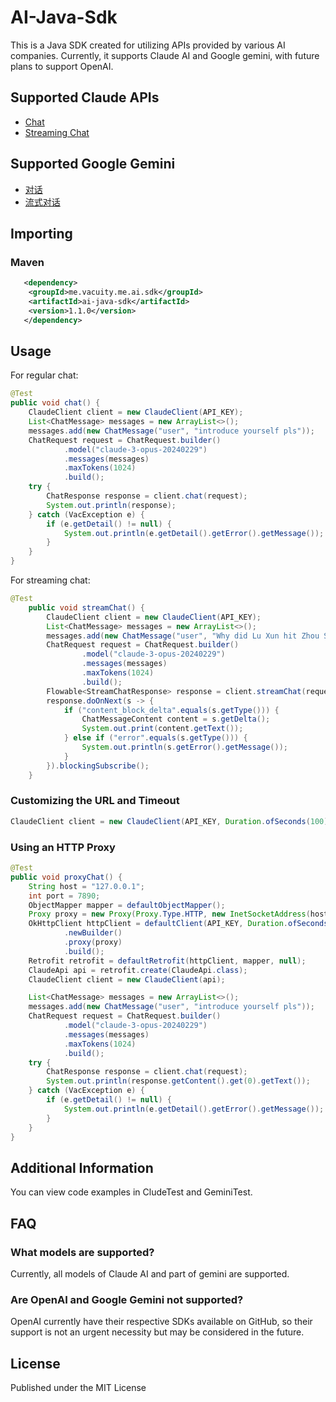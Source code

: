 # AI-Java-Sdk

This is a Java SDK created for utilizing APIs provided by various AI companies. Currently, it supports Claude AI and Google gemini, with future plans to support OpenAI.

## Supported Claude APIs
- [Chat](https://docs.anthropic.com/claude/reference/messages_post)
- [Streaming Chat](https://docs.anthropic.com/claude/reference/messages-streaming)

## Supported Google Gemini
- [对话](https://ai.google.dev/tutorials/rest_quickstart)
- [流式对话](https://ai.google.dev/tutorials/rest_quickstart)



## Importing

### Maven
```xml
   <dependency>
    <groupId>me.vacuity.me.ai.sdk</groupId>
    <artifactId>ai-java-sdk</artifactId>
    <version>1.1.0</version>       
   </dependency>
```

## Usage

For regular chat:

```java
@Test
public void chat() {
    ClaudeClient client = new ClaudeClient(API_KEY);
    List<ChatMessage> messages = new ArrayList<>();
    messages.add(new ChatMessage("user", "introduce yourself pls"));
    ChatRequest request = ChatRequest.builder()
            .model("claude-3-opus-20240229")
            .messages(messages)
            .maxTokens(1024)
            .build();
    try {
        ChatResponse response = client.chat(request);
        System.out.println(response);
    } catch (VacException e) {
        if (e.getDetail() != null) {
            System.out.println(e.getDetail().getError().getMessage());
        }
    }
}
```

For streaming chat:

```java
@Test
    public void streamChat() {
        ClaudeClient client = new ClaudeClient(API_KEY);
        List<ChatMessage> messages = new ArrayList<>();
        messages.add(new ChatMessage("user", "Why did Lu Xun hit Zhou Shuren"));
        ChatRequest request = ChatRequest.builder()
                .model("claude-3-opus-20240229")
                .messages(messages)
                .maxTokens(1024)
                .build();
        Flowable<StreamChatResponse> response = client.streamChat(request);
        response.doOnNext(s -> {
            if ("content_block_delta".equals(s.getType())) {
                ChatMessageContent content = s.getDelta();
                System.out.print(content.getText());
            } else if ("error".equals(s.getType())) {
                System.out.println(s.getError().getMessage());
            }
        }).blockingSubscribe();
    }
```


### Customizing the URL and Timeout

```java
ClaudeClient client = new ClaudeClient(API_KEY, Duration.ofSeconds(100), "https://example.com");
```


### Using an HTTP Proxy

```java
@Test
public void proxyChat() {
    String host = "127.0.0.1";
    int port = 7890;
    ObjectMapper mapper = defaultObjectMapper();
    Proxy proxy = new Proxy(Proxy.Type.HTTP, new InetSocketAddress(host, port));
    OkHttpClient httpClient = defaultClient(API_KEY, Duration.ofSeconds(60))
            .newBuilder()
            .proxy(proxy)
            .build();
    Retrofit retrofit = defaultRetrofit(httpClient, mapper, null);
    ClaudeApi api = retrofit.create(ClaudeApi.class);
    ClaudeClient client = new ClaudeClient(api);

    List<ChatMessage> messages = new ArrayList<>();
    messages.add(new ChatMessage("user", "introduce yourself pls"));
    ChatRequest request = ChatRequest.builder()
            .model("claude-3-opus-20240229")
            .messages(messages)
            .maxTokens(1024)
            .build();
    try {
        ChatResponse response = client.chat(request);
        System.out.println(response.getContent().get(0).getText());
    } catch (VacException e) {
        if (e.getDetail() != null) {
            System.out.println(e.getDetail().getError().getMessage());
        }
    }
}
```
## Additional Information

You can view code examples in CludeTest and GeminiTest.

## FAQ
### What models are supported?
Currently, all models of Claude AI and part of gemini are supported.

### Are OpenAI and Google Gemini not supported?
OpenAI currently have their respective SDKs available on GitHub, so their support is not an urgent necessity but may be considered in the future.

## License
Published under the MIT License